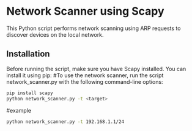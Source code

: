 # Network Scanner using Scapy

This Python script performs network scanning using ARP requests to discover devices on the local network.

## Installation

Before running the script, make sure you have Scapy installed. You can install it using pip:
#To use the network scanner, run the script network_scanner.py with the following command-line options:

```bash
pip install scapy
python network_scanner.py -t <target>
```
#example
```bash
python network_scanner.py -t 192.168.1.1/24
```
